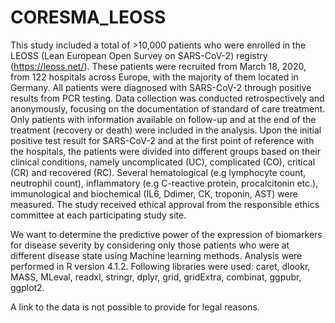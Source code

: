 # CORESMA_LEOSS
This study included a total of >10,000 patients who were enrolled in the LEOSS (Lean European Open Survey on SARS-CoV-2) registry (https://leoss.net/). These patients were recruited from March 18, 2020, from 122 hospitals across Europe, with the majority of them located in Germany. All patients were diagnosed with SARS-CoV-2 through positive results from PCR testing. Data collection was conducted retrospectively and anonymously, focusing on the documentation of standard of care treatment. Only patients with information available on follow-up and at the end of the treatment (recovery or death) were included in the analysis.
Upon the initial positive test result for SARS-CoV-2 and at the first point of reference with the hospitals, the patients were divided into different groups based on their clinical conditions, namely uncomplicated (UC), complicated (CO), critical (CR) and recovered (RC). Several hematological (e.g lymphocyte count, neutrophil count), inflammatory (e.g C-reactive protein, procalcitonin etc.), immunological and biochemical (IL6, Ddimer, CK, troponin, AST) were measured. The study received ethical approval from the responsible ethics committee at each participating study site.

We want to determine the predictive power of the expression of biomarkers for disease severity by considering only those patients who were at different disease state using Machine learning methods. Analysis were performed in R version 4.1.2. Following libraries were used: caret, dlookr, MASS, MLeval, readxl, stringr, dplyr, grid, gridExtra, combinat, ggpubr, ggplot2.

A link to the data is not possible to provide for legal reasons. 
